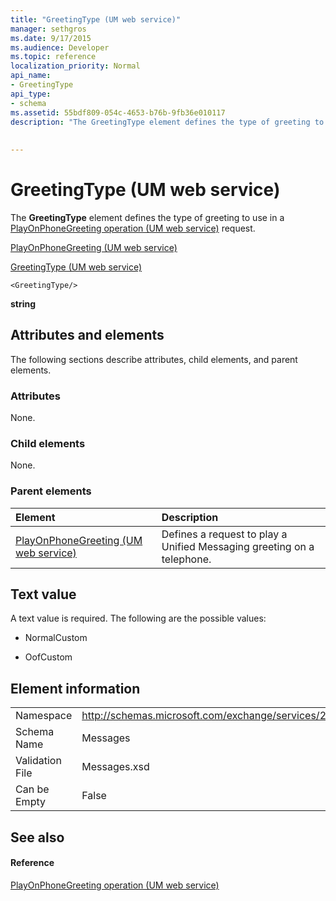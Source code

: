 ```yaml
---
title: "GreetingType (UM web service)"
manager: sethgros
ms.date: 9/17/2015
ms.audience: Developer
ms.topic: reference
localization_priority: Normal
api_name:
- GreetingType
api_type:
- schema
ms.assetid: 55bdf809-054c-4653-b76b-9fb36e010117
description: "The GreetingType element defines the type of greeting to use in a PlayOnPhoneGreeting operation (UM web service) request."
 
 
---
```


# GreetingType (UM web service)

The **GreetingType** element defines the type of greeting to use in a [PlayOnPhoneGreeting operation (UM web service)](playonphonegreeting-operation-um-web-service.md) request. 
  
[PlayOnPhoneGreeting (UM web service)](playonphonegreeting-um-web-service.md)
  
[GreetingType (UM web service)](greetingtype-um-web-service.md)
  
```
<GreetingType/>
```

 **string**
## Attributes and elements

The following sections describe attributes, child elements, and parent elements.
  
### Attributes

None.
  
### Child elements

None.
  
### Parent elements

|**Element**|**Description**|
|:-----|:-----|
|[PlayOnPhoneGreeting (UM web service)](playonphonegreeting-um-web-service.md) <br/> |Defines a request to play a Unified Messaging greeting on a telephone.  <br/> |
   
## Text value

A text value is required. The following are the possible values:
  
- NormalCustom
    
- OofCustom
    
## Element information

|||
|:-----|:-----|
|Namespace  <br/> |http://schemas.microsoft.com/exchange/services/2006/messages  <br/> |
|Schema Name  <br/> |Messages  <br/> |
|Validation File  <br/> |Messages.xsd  <br/> |
|Can be Empty  <br/> |False  <br/> |
   
## See also

#### Reference

[PlayOnPhoneGreeting operation (UM web service)](playonphonegreeting-operation-um-web-service.md)

